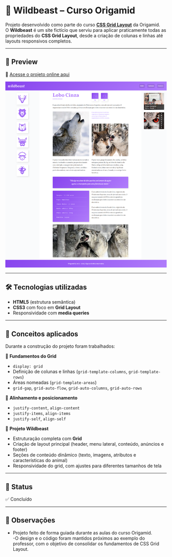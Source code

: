 # 🐺 Wildbeast – Curso Origamid

Projeto desenvolvido como parte do curso **[CSS Grid Layout](https://www.origamid.com/curso/css-grid-layout)** da Origamid.  
O **Wildbeast** é um site fictício que serviu para aplicar praticamente todas as propriedades do **CSS Grid Layout**, desde a criação de colunas e linhas até layouts responsivos completos.

---

## 🚀 Preview  
🔗 [Acesse o projeto online aqui](https://thur-code.github.io/wildbeast-origamid/)

![Preview do FlexBlog](./img.png) 

---

## 🛠 Tecnologias utilizadas

- **HTML5** (estrutura semântica)
- **CSS3** com foco em **Grid Layout**
- Responsividade com **media queries**

---

## 🎯 Conceitos aplicados  
Durante a construção do projeto foram trabalhados:

🔹 **Fundamentos do Grid**

- `display: grid`
- Definição de colunas e linhas (`grid-template-columns`, `grid-template-rows`)
- Áreas nomeadas (`grid-template-areas`)
- `grid-gap`, `grid-auto-flow`, `grid-auto-columns`, `grid-auto-rows`

🔹 **Alinhamento e posicionamento**

- `justify-content`, `align-content`
- `justify-items`, `align-items`
- `justify-self`, `align-self`

🔹 **Projeto Wildbeast**

- Estruturação completa com **Grid**
- Criação de layout principal (header, menu lateral, conteúdo, anúncios e footer)
- Seções de conteúdo dinâmico (texto, imagens, atributos e características do animal)
- Responsividade do grid, com ajustes para diferentes tamanhos de tela

---

## 📂 Status

✅ Concluído

---

## 📝 Observações  
- Projeto feito de forma guiada durante as aulas do curso Origamid.  
-O design e o código foram mantidos próximos ao exemplo do professor, com o objetivo de consolidar os fundamentos de CSS Grid Layout.
